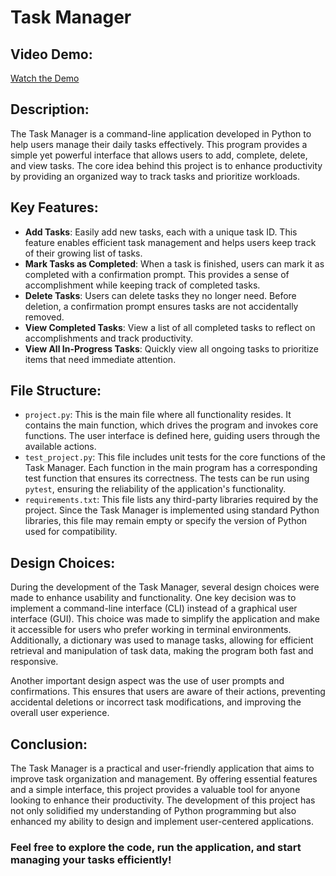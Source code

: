 # Task Manager

## Video Demo: 
[Watch the Demo](https://www.youtube.com/watch?feature=shared&v=yhM6n0UrNYk)

## Description:
The Task Manager is a command-line application developed in Python to help users manage their daily tasks effectively. This program provides a simple yet powerful interface that allows users to add, complete, delete, and view tasks. The core idea behind this project is to enhance productivity by providing an organized way to track tasks and prioritize workloads.

## Key Features:
- **Add Tasks**: Easily add new tasks, each with a unique task ID. This feature enables efficient task management and helps users keep track of their growing list of tasks.
- **Mark Tasks as Completed**: When a task is finished, users can mark it as completed with a confirmation prompt. This provides a sense of accomplishment while keeping track of completed tasks.
- **Delete Tasks**: Users can delete tasks they no longer need. Before deletion, a confirmation prompt ensures tasks are not accidentally removed.
- **View Completed Tasks**: View a list of all completed tasks to reflect on accomplishments and track productivity.
- **View All In-Progress Tasks**: Quickly view all ongoing tasks to prioritize items that need immediate attention.

## File Structure:
- `project.py`: This is the main file where all functionality resides. It contains the main function, which drives the program and invokes core functions. The user interface is defined here, guiding users through the available actions.
- `test_project.py`: This file includes unit tests for the core functions of the Task Manager. Each function in the main program has a corresponding test function that ensures its correctness. The tests can be run using `pytest`, ensuring the reliability of the application's functionality.
- `requirements.txt`: This file lists any third-party libraries required by the project. Since the Task Manager is implemented using standard Python libraries, this file may remain empty or specify the version of Python used for compatibility.

## Design Choices:
During the development of the Task Manager, several design choices were made to enhance usability and functionality. One key decision was to implement a command-line interface (CLI) instead of a graphical user interface (GUI). This choice was made to simplify the application and make it accessible for users who prefer working in terminal environments. Additionally, a dictionary was used to manage tasks, allowing for efficient retrieval and manipulation of task data, making the program both fast and responsive.

Another important design aspect was the use of user prompts and confirmations. This ensures that users are aware of their actions, preventing accidental deletions or incorrect task modifications, and improving the overall user experience.

## Conclusion:
The Task Manager is a practical and user-friendly application that aims to improve task organization and management. By offering essential features and a simple interface, this project provides a valuable tool for anyone looking to enhance their productivity. The development of this project has not only solidified my understanding of Python programming but also enhanced my ability to design and implement user-centered applications.

### Feel free to explore the code, run the application, and start managing your tasks efficiently!
